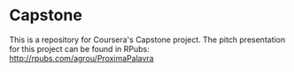 # Capstone
This is a repository for Coursera's Capstone project. The pitch presentation for this project can be found in RPubs: http://rpubs.com/agrou/ProximaPalavra
